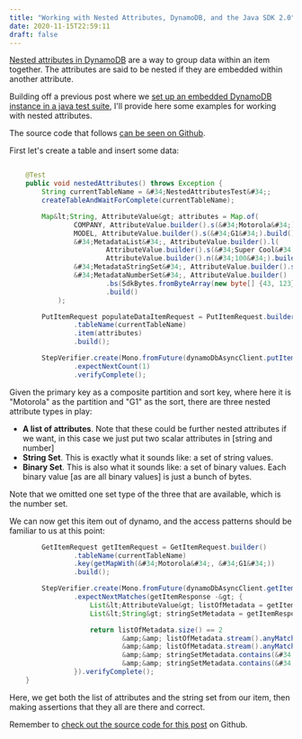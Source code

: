 ```yaml
---
title: "Working with Nested Attributes, DynamoDB, and the Java SDK 2.0"
date: 2020-11-15T22:59:11
draft: false
---
```


[Nested attributes in DynamoDB](https://docs.aws.amazon.com/amazondynamodb/latest/developerguide/Expressions.Attributes.html) are a way to group data within an item together. The attributes are said to be nested if they are embedded within another attribute.

Building off a previous post where we [set up an embedded DynamoDB instance in a java test suite](https://nickolasfisher.com/blog/Configuring-an-In-Memory-DynamoDB-instance-with-Java-for-Integration-Testing), I&#39;ll provide here some examples for working with nested attributes.

The source code that follows [can be seen on Github](https://github.com/nfisher23/webflux-and-dynamo/blob/master/src/test/java/com/nickolasfisher/reactivedynamo/PhoneServiceTest.java#L722).

First let&#39;s create a table and insert some data:

```java

    @Test
    public void nestedAttributes() throws Exception {
        String currentTableName = &#34;NestedAttributesTest&#34;;
        createTableAndWaitForComplete(currentTableName);

        Map&lt;String, AttributeValue&gt; attributes = Map.of(
                COMPANY, AttributeValue.builder().s(&#34;Motorola&#34;).build(),
                MODEL, AttributeValue.builder().s(&#34;G1&#34;).build(),
                &#34;MetadataList&#34;, AttributeValue.builder().l(
                        AttributeValue.builder().s(&#34;Super Cool&#34;).build(),
                        AttributeValue.builder().n(&#34;100&#34;).build()).build(),
                &#34;MetadataStringSet&#34;, AttributeValue.builder().ss(&#34;one&#34;, &#34;two&#34;, &#34;three&#34;).build(),
                &#34;MetadataNumberSet&#34;, AttributeValue.builder()
                        .bs(SdkBytes.fromByteArray(new byte[] {43, 123}), SdkBytes.fromByteArray(new byte[] {78, 100}))
                        .build()
            );

        PutItemRequest populateDataItemRequest = PutItemRequest.builder()
                .tableName(currentTableName)
                .item(attributes)
                .build();

        StepVerifier.create(Mono.fromFuture(dynamoDbAsyncClient.putItem(populateDataItemRequest)))
                .expectNextCount(1)
                .verifyComplete();

```

Given the primary key as a composite partition and sort key, where here it is &#34;Motorola&#34; as the partition and &#34;G1&#34; as the sort, there are three nested attribute types in play:

- **A list of attributes**. Note that these could be further nested attributes if we want, in this case we just put two scalar attributes in \[string and number\]
- **String Set**. This is exactly what it sounds like: a set of string values.
- **Binary Set**. This is also what it sounds like: a set of binary values. Each binary value \[as are all binary values\] is just a bunch of bytes.

Note that we omitted one set type of the three that are available, which is the number set.

We can now get this item out of dynamo, and the access patterns should be familiar to us at this point:

```java
        GetItemRequest getItemRequest = GetItemRequest.builder()
                .tableName(currentTableName)
                .key(getMapWith(&#34;Motorola&#34;, &#34;G1&#34;))
                .build();

        StepVerifier.create(Mono.fromFuture(dynamoDbAsyncClient.getItem(getItemRequest)))
                .expectNextMatches(getItemResponse -&gt; {
                    List&lt;AttributeValue&gt; listOfMetadata = getItemResponse.item().get(&#34;MetadataList&#34;).l();
                    List&lt;String&gt; stringSetMetadata = getItemResponse.item().get(&#34;MetadataStringSet&#34;).ss();

                    return listOfMetadata.size() == 2
                            &amp;&amp; listOfMetadata.stream().anyMatch(attributeValue -&gt; &#34;Super Cool&#34;.equals(attributeValue.s()))
                            &amp;&amp; listOfMetadata.stream().anyMatch(attributeValue -&gt; &#34;100&#34;.equals(attributeValue.n()))
                            &amp;&amp; stringSetMetadata.contains(&#34;one&#34;)
                            &amp;&amp; stringSetMetadata.contains(&#34;two&#34;);
                }).verifyComplete();
    }

```

Here, we get both the list of attributes and the string set from our item, then making assertions that they all are there and correct.

Remember to [check out the source code for this post](https://github.com/nfisher23/webflux-and-dynamo/blob/master/src/test/java/com/nickolasfisher/reactivedynamo/PhoneServiceTest.java#L722) on Github.
